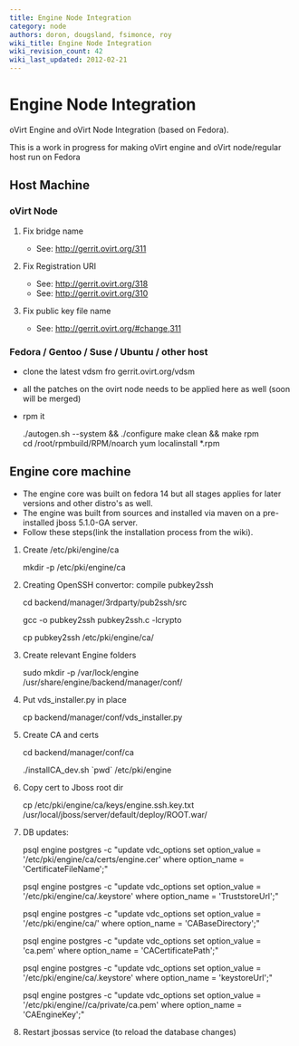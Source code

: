 ```yaml
---
title: Engine Node Integration
category: node
authors: doron, dougsland, fsimonce, roy
wiki_title: Engine Node Integration
wiki_revision_count: 42
wiki_last_updated: 2012-02-21
---
```


# Engine Node Integration

oVirt Engine and oVirt Node Integration (based on Fedora).

This is a work in progress for making oVirt engine and oVirt node/regular host run on Fedora

## Host Machine

### oVirt Node

1.  Fix bridge name
    -   See: <http://gerrit.ovirt.org/311>

2.  Fix Registration URI
    -   See: <http://gerrit.ovirt.org/318>
    -   See: <http://gerrit.ovirt.org/310>

3.  Fix public key file name
    -   See: <http://gerrit.ovirt.org/#change,311>

### Fedora / Gentoo / Suse / Ubuntu / other host

*   clone the latest vdsm fro gerrit.ovirt.org/vdsm
*   all the patches on the ovirt node needs to be applied here as well (soon will be merged)
*   rpm it

      ./autogen.sh --system && ./configure
      make clean && make rpm
      cd /root/rpmbuild/RPM/noarch
      yum localinstall *.rpm

## Engine core machine

*   The engine core was built on fedora 14 but all stages applies for later versions and other distro's as well.
*   The engine was built from sources and installed via maven on a pre-installed jboss 5.1.0-GA server.
*   Follow these steps(link the installation process from the wiki).

1.  Create /etc/pki/engine/ca

    mkdir -p /etc/pki/engine/ca

2.  Creating OpenSSH convertor: compile pubkey2ssh

    cd backend/manager/3rdparty/pub2ssh/src

    gcc -o pubkey2ssh pubkey2ssh.c -lcrypto

    cp pubkey2ssh /etc/pki/engine/ca/

3.  Create relevant Engine folders

    sudo mkdir -p /var/lock/engine /usr/share/engine/backend/manager/conf/

4.  Put vds_installer.py in place

    cp backend/manager/conf/vds_installer.py

5.  Create CA and certs

    cd backend/manager/conf/ca

    ./installCA_dev.sh \`pwd\` /etc/pki/engine

6.  Copy cert to Jboss root dir

    cp /etc/pki/engine/ca/keys/engine.ssh.key.txt /usr/local/jboss/server/default/deploy/ROOT.war/

7.  DB updates:

    psql engine postgres -c "update vdc_options set option_value = '/etc/pki/engine/ca/certs/engine.cer' where option_name = 'CertificateFileName';"

    psql engine postgres -c "update vdc_options set option_value = '/etc/pki/engine/ca/.keystore' where option_name = 'TruststoreUrl';"

    psql engine postgres -c "update vdc_options set option_value = '/etc/pki/engine/ca/' where option_name = 'CABaseDirectory';"

    psql engine postgres -c "update vdc_options set option_value = 'ca.pem' where option_name = 'CACertificatePath';"

    psql engine postgres -c "update vdc_options set option_value = '/etc/pki/engine/ca/.keystore' where option_name = 'keystoreUrl';"

    psql engine postgres -c "update vdc_options set option_value = '/etc/pki/engine//ca/private/ca.pem' where option_name = 'CAEngineKey';"

8.  Restart jbossas service (to reload the database changes)
